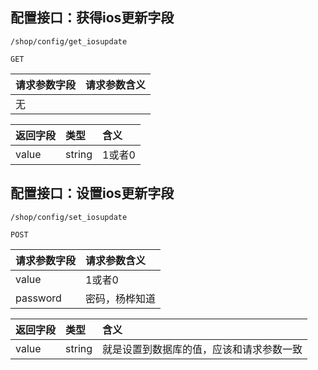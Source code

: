 ## 配置接口：获得ios更新字段
~~~
/shop/config/get_iosupdate
~~~
~~~
GET
~~~

| 请求参数字段        | 请求参数含义  |
| -------- |:------|
|无|  |


| 返回字段        | 类型 |含义  |
| -------- |:------|:------|
| value | string |1或者0  |

## 配置接口：设置ios更新字段
~~~
/shop/config/set_iosupdate
~~~
~~~
POST
~~~

| 请求参数字段        | 请求参数含义  |
| -------- |:------|
|value | 1或者0 |
| password | 密码，杨桦知道 |


| 返回字段        | 类型 |含义  |
| -------- |:------|:------|
| value | string |就是设置到数据库的值，应该和请求参数一致  |

